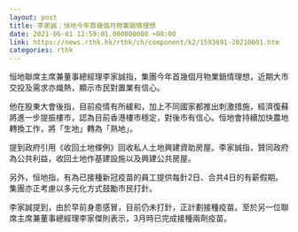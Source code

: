 ```yaml
---
layout: post
title: 李家誠：恒地今年首幾個月物業銷情理想
date: 2021-06-01 12:59:01.000000000 +08:00
link: https://news.rthk.hk/rthk/ch/component/k2/1593691-20210601.htm
categories: rthk
---
```


恒地聯席主席兼董事總經理李家誠指，集團今年首幾個月物業銷情理想，近期大市交投及需求亦熾熱，顯示市民對置業有信心。

他在股東大會後指，目前疫情有所緩和，加上不同國家都推出刺激措施，經濟復蘇將進一步提振樓市，認為目前香港樓市穩定，對後市有信心。恒地會持續加快農地轉換工作，將「生地」轉為「熟地」。

提到政府引用《收回土地條例》回收私人土地興建資助房屋。李家誠指，贊同政府為公共利益，收回土地作基建設施以及興建公共房屋。

另外，恒地指，有為已接種新冠疫苗的員工提供每針2日、合共4日的有薪假期。集團亦正考慮以多元化方式鼓勵市民打針。

李家誠提到，由於早前身患感冒，目前仍未打針，正計劃接種疫苗。至於另一位聯席主席兼董事總經理李家傑則表示，3月時已完成接種兩劑疫苗。

